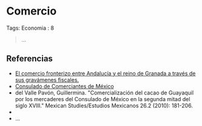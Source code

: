# Comercio

Tags: Economia
: 8

> …
> 

## Referencias

- [El comercio fronterizo entre Andalucía y el reino de Granada a través de sus gravámenes fiscales.](https://www.semanticscholar.org/paper/El-comercio-fronterizo-entre-Andaluc%C3%ADa-y-el-reino-a-Arboledas/387b0ed854ea77e1966751efec3afbd04ea0e963)
- [Consulado de Comerciantes de México](https://es.wikipedia.org/wiki/Consulado_de_Comerciantes_de_M%C3%A9xico)
- del Valle Pavón, Guillermina. "Comercialización del cacao de Guayaquil por los mercaderes del Consulado de México en la segunda mitad del siglo XVIII." Mexican Studies/Estudios Mexicanos 26.2 (2010): 181-206.
- 
- …